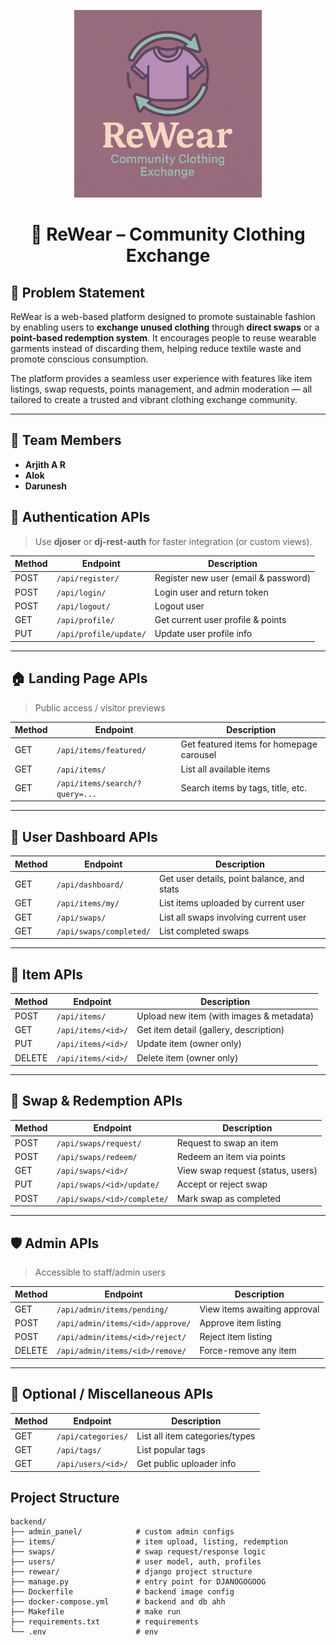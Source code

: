 <p align="center">
  <img src="https://raw.githubusercontent.com/ryu-ryuk/re-wear/main/backend/static/logo/logo.png" alt="ReWear Logo" width="300"/>
</p>

<h1 align="center">👚 ReWear – Community Clothing Exchange</h1>


## 🧩 Problem Statement

ReWear is a web-based platform designed to promote sustainable fashion by enabling users to **exchange unused clothing** through **direct swaps** or a **point-based redemption system**. It encourages people to reuse wearable garments instead of discarding them, helping reduce textile waste and promote conscious consumption.

The platform provides a seamless user experience with features like item listings, swap requests, points management, and admin moderation — all tailored to create a trusted and vibrant clothing exchange community.

---

## 👥 Team Members

- **Arjith A R**
- **Alok**
- **Darunesh**

## 🔐 Authentication APIs

> Use **djoser** or **dj-rest-auth** for faster integration (or custom views).

| Method | Endpoint               | Description                          |
| ------ | ---------------------- | ------------------------------------ |
| POST   | `/api/register/`       | Register new user (email & password) |
| POST   | `/api/login/`          | Login user and return token          |
| POST   | `/api/logout/`         | Logout user                          |
| GET    | `/api/profile/`        | Get current user profile & points    |
| PUT    | `/api/profile/update/` | Update user profile info             |

---

## 🏠 Landing Page APIs

> Public access / visitor previews

| Method | Endpoint                       | Description                              |
| ------ | ------------------------------ | ---------------------------------------- |
| GET    | `/api/items/featured/`         | Get featured items for homepage carousel |
| GET    | `/api/items/`                  | List all available items                 |
| GET    | `/api/items/search/?query=...` | Search items by tags, title, etc.        |

---

## 👤 User Dashboard APIs

| Method | Endpoint                | Description                                |
| ------ | ----------------------- | ------------------------------------------ |
| GET    | `/api/dashboard/`       | Get user details, point balance, and stats |
| GET    | `/api/items/my/`        | List items uploaded by current user        |
| GET    | `/api/swaps/`           | List all swaps involving current user      |
| GET    | `/api/swaps/completed/` | List completed swaps                       |

---

## 👕 Item APIs

| Method | Endpoint           | Description                              |
| ------ | ------------------ | ---------------------------------------- |
| POST   | `/api/items/`      | Upload new item (with images & metadata) |
| GET    | `/api/items/<id>/` | Get item detail (gallery, description)   |
| PUT    | `/api/items/<id>/` | Update item (owner only)                 |
| DELETE | `/api/items/<id>/` | Delete item (owner only)                 |

---

## 🔁 Swap & Redemption APIs

| Method | Endpoint                    | Description                       |
| ------ | --------------------------- | --------------------------------- |
| POST   | `/api/swaps/request/`       | Request to swap an item           |
| POST   | `/api/swaps/redeem/`        | Redeem an item via points         |
| GET    | `/api/swaps/<id>/`          | View swap request (status, users) |
| PUT    | `/api/swaps/<id>/update/`   | Accept or reject swap             |
| POST   | `/api/swaps/<id>/complete/` | Mark swap as completed            |

---

## 🛡️ Admin APIs

> Accessible to staff/admin users

| Method | Endpoint                         | Description                  |
| ------ | -------------------------------- | ---------------------------- |
| GET    | `/api/admin/items/pending/`      | View items awaiting approval |
| POST   | `/api/admin/items/<id>/approve/` | Approve item listing         |
| POST   | `/api/admin/items/<id>/reject/`  | Reject item listing          |
| DELETE | `/api/admin/items/<id>/remove/`  | Force-remove any item        |

---

## 📁 Optional / Miscellaneous APIs

| Method | Endpoint           | Description                    |
| ------ | ------------------ | ------------------------------ |
| GET    | `/api/categories/` | List all item categories/types |
| GET    | `/api/tags/`       | List popular tags              |
| GET    | `/api/users/<id>/` | Get public uploader info       |


## Project Structure

```
backend/
├── admin_panel/            # custom admin configs
├── items/                  # item upload, listing, redemption
├── swaps/                  # swap request/response logic
├── users/                  # user model, auth, profiles
├── rewear/                 # django project structure
├── manage.py               # entry point for DJANOGOGOOG
├── Dockerfile              # backend image config
├── docker-compose.yml      # backend and db ahh
├── Makefile                # make run
├── requirements.txt        # requirements
└── .env                    # env
```
